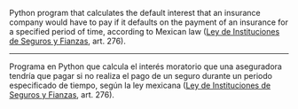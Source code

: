Python program that calculates the default interest that an insurance company would have to pay if it defaults on the payment of an insurance for a specified period of time, according to Mexican law ([Ley de Instituciones de Seguros y Fianzas](https://www.diputados.gob.mx/LeyesBiblio/pdf/LISF.pdf), art. 276).

---

Programa en Python que calcula el interés moratorio que una aseguradora tendría que pagar si no realiza el pago de un seguro durante un periodo especificado de tiempo, según la ley mexicana ([Ley de Instituciones de Seguros y Fianzas](https://www.diputados.gob.mx/LeyesBiblio/pdf/LISF.pdf), art. 276).
